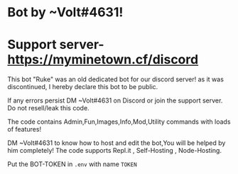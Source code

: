 # Bot by ~Volt#4631!
# Support server- https://myminetown.cf/discord

This bot "Ruke" was an old dedicated bot for our discord server! as it was discontinued, I hereby declare this bot to be public.

 If any errors persist DM ~Volt#4631 on Discord or join the support server.
Do not resell/leak this code.

The code contains Admin,Fun,Images,Info,Mod,Utility commands with loads of features!

DM ~Volt#4631 to know how to host and edit the bot,You will be helped by him completely!
The code supports Repl.it , Self-Hosting , Node-Hosting.

Put the BOT-TOKEN in `.env` with name `TOKEN`
